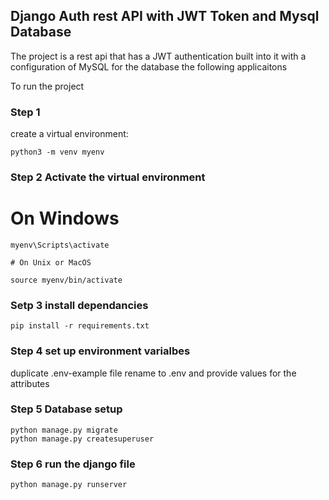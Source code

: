 ## Django Auth rest API with JWT Token and Mysql Database

The project is a rest api that has a JWT authentication built into it with a configuration of MySQL for the database the following applicaitons

To run the project

### Step 1

create a virtual environment:

```
python3 -m venv myenv
```

### Step 2 Activate the virtual environment

# On Windows

```
myenv\Scripts\activate

# On Unix or MacOS

source myenv/bin/activate
```

### Setp 3 install dependancies

```
pip install -r requirements.txt
```

### Step 4 set up environment varialbes

duplicate .env-example file rename to .env and provide values for the attributes

### Step 5 Database setup

```
python manage.py migrate
python manage.py createsuperuser
```

### Step 6 run the django file

```
python manage.py runserver
```
